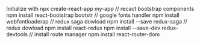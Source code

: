 Initialize with
npx create-react-app my-app
// recact bootstrap components
npm install react-bootstrap bootstr
// google fonts handler
npm install webfontloaderap
// redux saga dowload
npm install --save redux-saga
// redux dowload
npm install react-redux
npm install --save-dev redux-devtools
// install route manager
npm install react-router-dom

